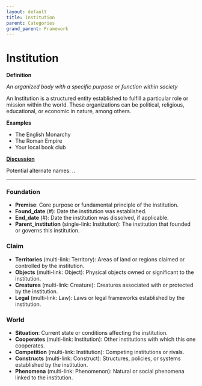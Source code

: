 ```yaml
---
layout: default
title: Institution
parent: Categories
grand_parent: Framework 
---
```


# Institution

**Definition**

*An organized body with a specific purpose or function within society*

An Institution is a structured entity established to fulfill a particular role or mission within the world. These organizations can be political, religious, educational, or economic in nature, among others. 

**Examples**
- The English Monarchy
- The Roman Empire
- Your local book club


**[Discussion](https://github.com/OnlyWorlds/OnlyWorlds/discussions/categories/Institution)**

Potential alternate names: *..*

---
### Foundation
- **Premise**: Core purpose or fundamental principle of the institution.
- **Found_date** (#): Date the institution was established.
- **End_date** (#): Date the institution was dissolved, if applicable.
- **Parent_institution** (single-link: Institution): The institution that founded or governs this institution.

### Claim
- **Territories** (multi-link: Territory): Areas of land or regions claimed or controlled by the institution.
- **Objects** (multi-link: Object): Physical objects owned or significant to the institution.
- **Creatures** (multi-link: Creature): Creatures associated with or protected by the institution.
- **Legal** (multi-link: Law): Laws or legal frameworks established by the institution.

### World
- **Situation**: Current state or conditions affecting the institution.
- **Cooperates** (multi-link: Institution): Other institutions with which this one cooperates.
- **Competition** (multi-link: Institution): Competing institutions or rivals.
- **Constructs** (multi-link: Construct): Structures, policies, or systems established by the institution.
- **Phenomena** (multi-link: Phenomenon): Natural or social phenomena linked to the institution.

